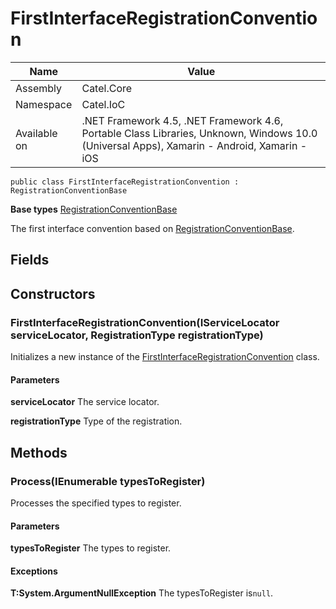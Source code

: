 

# FirstInterfaceRegistrationConvention

Name|Value
---|---
Assembly|Catel.Core
Namespace|Catel.IoC
Available on|.NET Framework 4.5, .NET Framework 4.6, Portable Class Libraries, Unknown, Windows 10.0 (Universal Apps), Xamarin - Android, Xamarin - iOS

```
public class FirstInterfaceRegistrationConvention : RegistrationConventionBase
```

**Base types**
[RegistrationConventionBase](/Catel.Core\Catel\IoC\RegistrationConventionBase.md)


The first interface convention based on [RegistrationConventionBase](#).



## Fields

## Constructors

### FirstInterfaceRegistrationConvention(IServiceLocator serviceLocator, RegistrationType registrationType)

Initializes a new instance of the [FirstInterfaceRegistrationConvention](#) class.

#### Parameters

**serviceLocator**
The service locator.

**registrationType**
Type of the registration.



## Methods

### Process(IEnumerable<Type> typesToRegister)

Processes the specified types to register.

#### Parameters

**typesToRegister**
The types to register.

#### Exceptions

**T:System.ArgumentNullException**
The typesToRegister is`null`.



